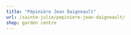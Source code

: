 ```yaml
---
title: "Pépinière Jean Daigneault"
url: /sainte-julie/pepiniere-jean-daigneault/
shop: garden centre
---
```


